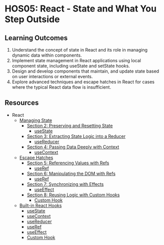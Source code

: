 # HOS05: React - State and What You Step Outside
##  Learning Outcomes
1.	Understand the concept of state in React and its role in managing dynamic data within components.
2.	Implement state management in React applications using local component state, including useState and setState hooks.
3.	Design and develop components that maintain, and update state based on user interactions or external events.
4.	Explore advanced techniques and escape hatches in React for cases where the typical React data flow is insufficient.

## Resources
* React
  * [Managing State](https://react.dev/learn/managing-state)
    * [Section 2: Preserving and Resetting State](https://react.dev/learn/managing-state#preserving-and-resetting-state)
      * [useState](https://react.dev/reference/react/useState)
    * [Section 3: Extracting State Logic into a Reducer](https://react.dev/learn/managing-state#extracting-state-logic-into-a-reducer) 
      * [useReducer](https://react.dev/reference/react/useReducer)
    * [Section 4: Passing Data Deeply with Context](https://react.dev/learn/managing-state#passing-data-deeply-with-context)
      * [useContext](https://react.dev/reference/react/useContext)
  * [Escape Hatches](https://react.dev/learn/escape-hatches)
    * [Section 5: Referencing Values with Refs](https://react.dev/learn/escape-hatches#referencing-values-with-refs)
      * [useRef](https://react.dev/reference/react/useRef)
    * [Section 6: Manipulating the DOM with Refs](https://react.dev/learn/escape-hatches#manipulating-the-dom-with-refs)
      * [useRef](https://react.dev/reference/react/useRef)
    * [Section 7: Synchronizing with Effects](https://react.dev/learn/escape-hatches#synchronizing-with-effects)
      * [useEffect](https://react.dev/reference/react/useEffect)
    * [Section 8: Reusing Logic with Custom Hooks](https://react.dev/learn/escape-hatches#reusing-logic-with-custom-hooks)
      * [Custom Hook](https://react.dev/learn/reusing-logic-with-custom-hooks#custom-hooks-sharing-logic-between-components)
  * [Built-in React Hooks](https://react.dev/reference/react)
    * [useState](https://react.dev/reference/react/useState)
    * [useContext](https://react.dev/reference/react/useContext)
    * [useReducer](https://react.dev/reference/react/useReducer)
    * [useRef](https://react.dev/reference/react/useRef)
    * [useEffect](https://react.dev/reference/react/useEffect)
    * [Custom Hook](https://react.dev/learn/reusing-logic-with-custom-hooks#custom-hooks-sharing-logic-between-components)
